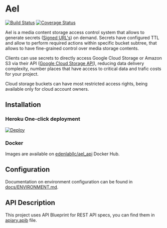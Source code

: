 # Ael

[![Build Status](https://travis-ci.org/edenlabllc/ael.api.svg?branch=master)](https://travis-ci.org/edenlabllc/ael.api) [![Coverage Status](https://coveralls.io/repos/github/edenlabllc/ael.api/badge.svg)](https://coveralls.io/github/edenlabllc/ael.api)

Ael is a media content storage access control system that allows to generate secrets
([Signed URL's](https://cloud.google.com/storage/docs/access-control/create-signed-urls-program))
on demand. Secrets have configured TTL and allow to perform required actions within specific bucket
subtree, that allows to have fine-grained control over media storage contents.

Clients can use secrets to directly access Google Cloud Storage or Amazon S3 via their API
([Google Cloud Storage API](https://cloud.google.com/storage/docs/xml-api/put-object-upload)), reducing
data delivery complexity, number places that have access to critical data and trafic costs for your project.

Cloud storage buckets can have most restricted access rights, being available only for cloud account owners.

## Installation

### Heroku One-click deployment

  [![Deploy](https://www.herokucdn.com/deploy/button.svg)](https://heroku.com/deploy?template=https://github.com/edenlabllc/ael.api)

### Docker

  Images are available on [edenlabllc/ael_api](https://hub.docker.com/r/edenlabllc/ael_api/) Docker Hub.

## Configuration

Documentation on environment configuration can be found in [docs/ENVIRONMENT.md](docs/ENVIRONMENT.md).

## API Description

This project uses API Blueprint for REST API specs, you can find them in [apiary.apib](apiary.apib) file.

